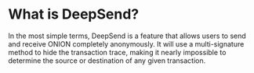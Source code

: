 # What is DeepSend?

In the most simple terms, DeepSend is a feature that allows users to send and receive ONION completely anonymously. It will use a multi-signature method to hide the transaction trace, making it nearly impossible to determine the source or destination of any given transaction.

